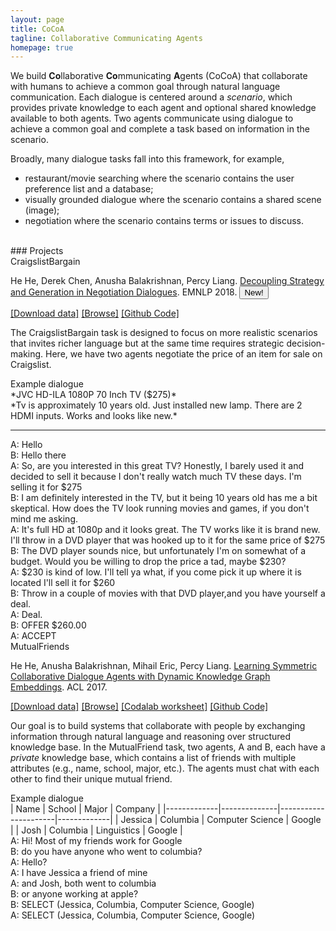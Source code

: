 ```yaml
---
layout: page
title: CoCoA 
tagline: Collaborative Communicating Agents
homepage: true
---
```


We build **Co**llaborative **Co**mmunicating **A**gents (CoCoA) that
collaborate with humans to achieve a common goal through natural language communication.
Each dialogue is centered around a *scenario*,
which provides private knowledge to each agent and optional shared knowledge available to both agents.
Two agents communicate using dialogue to achieve a common goal and complete a task based on 
information in the scenario. 

Broadly, many dialogue tasks fall into this framework, for example,

* restaurant/movie searching where the scenario contains the user preference list and a database;
* visually grounded dialogue where the scenario contains a shared scene (image); 
* negotiation where the scenario contains terms or issues to discuss.

<br>
### Projects 

<div class="project" id="craigslist" markdown="1">

<div class="project-header">CraigslistBargain</div>

He He, Derek Chen, Anusha Balakrishnan, Percy Liang.
[Decoupling Strategy and Generation in Negotiation Dialogues](https://arxiv.org/abs/1808.09637).
EMNLP 2018.
<button type="button" class="btn btn-outline-danger btn-sm">New!</button>

[[Download data]](https://worksheets.codalab.org/worksheets/0x453913e76b65495d8b9730d41c7e0a0c/)
[[Browse]](https://cs.stanford.edu/~hehe/transcripts.html)
[[Github Code]](https://github.com/stanfordnlp/cocoa/tree/master)


The CraigslistBargain task is designed to focus on more realistic scenarios that
invites richer language but at the same time requires strategic decision-making. 
Here, we have two agents negotiate the price of an item for sale on Craigslist.

<div class="card" markdown="1">
<div class="card-header">Example dialogue</div>
<div class="card-body" markdown="1">
*JVC HD-ILA 1080P 70 Inch TV ($275)*<br/>
*Tv is approximately 10 years old. Just installed new lamp. There are 2 HDMI inputs. Works and looks like new.*
<hr/>
A: Hello <br>
B: Hello there<br>
A: So, are you interested in this great TV? Honestly, I barely used it and decided to sell it because I don't really watch much TV these days. I'm selling it for $275<br>
B: I am definitely interested in the TV, but it being 10 years old has me a bit skeptical. How does the TV look running movies and games, if you don't mind me asking.<br>
A: It's full HD at 1080p and it looks great. The TV works like it is brand new. I'll throw in a DVD player that was hooked up to it for the same price of $275<br>
B: The DVD player sounds nice, but unfortunately I'm on somewhat of a budget. Would you be willing to drop the price a tad, maybe $230?<br>
A: $230 is kind of low. I'll tell ya what, if you come pick it up where it is located I'll sell it for $260<br>
B: Throw in a couple of movies with that DVD player,and you have yourself a deal.<br>
A: Deal.<br>
B: OFFER $260.00<br>
A: ACCEPT<br>
</div>
</div>

</div>

<div class="project" id="mutualfriend" markdown="1">

<div class="project-header">MutualFriends</div>

He He, Anusha Balakrishnan, Mihail Eric, Percy Liang.
[Learning Symmetric Collaborative Dialogue Agents with Dynamic Knowledge Graph Embeddings](https://arxiv.org/pdf/1704.07130.pdf).
ACL 2017.

[[Download data]](https://worksheets.codalab.org/bundles/0x5a4cefea7fd443cea15aa532bb8fcd67/)
[[Browse]](https://worksheets.codalab.org/rest/bundles/0x2b7d7cb170b0475fa998f3ddf3c32893/contents/blob/chat_viewer/chat.html)
[[Codalab worksheet]](https://worksheets.codalab.org/worksheets/0xc757f29f5c794e5eb7bfa8ca9c945573/)
[[Github Code]](https://github.com/stanfordnlp/cocoa/tree/mutualfriends)

Our goal is to build systems that collaborate with people
by exchanging information through natural language
and reasoning over structured knowledge base.
In the MutualFriend task, two agents, A and B, each have a *private* knowledge base,
which contains a list of friends with multiple attributes (e.g., name, school, major, etc.).
The agents must chat with each other to find their unique mutual friend.

<div class="card" markdown="1">
<div class="card-header">Example dialogue</div>
<div class="card-body" markdown="1">
| Name        | School       | Major                | Company     |
|-------------|--------------|----------------------|-------------|
| Jessica     | Columbia     | Computer Science     | Google      |
| Josh        | Columbia     | Linguistics          | Google      |

<br/>
A: Hi! Most of my friends work for Google<br/>
B: do you have anyone who went to columbia?<br/> 
A: Hello?<br/>
A: I have Jessica a friend of mine<br/>
A: and Josh, both went to columbia<br/>
B: or anyone working at apple?<br/>
B: SELECT (Jessica, Columbia, Computer Science, Google)<br/>
A: SELECT (Jessica, Columbia, Computer Science, Google)<br/>
</div>
</div>

</div>

